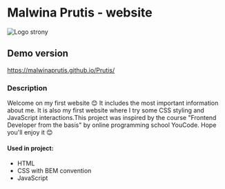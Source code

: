 # Malwina Prutis - website
![Logo strony](https://github.com/MalwinaPrutis/homepage/blob/main/images/HOMEPAGE.png?raw=true)
## Demo version
https://malwinaprutis.github.io/Prutis/
### Description
Welcome on my first website 😊 It includes the most important information about me. It is also my first website where I try some CSS styling and JavaScript interactions.This project was inspired by the course "Frontend Developer from the basis" by online programming school YouCode. Hope you'll enjoy it 😊

#### Used in project:
- HTML
- CSS with BEM convention
- JavaScript
